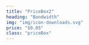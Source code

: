 ```yaml
---
title: "PriceBox2"
heading: "Bandwidth"
img: "img/icon-downloads.svg" 
price: "$0.05"
class: "priceBox"
---
```


